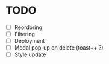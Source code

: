 # TODO

- [ ] Reordoring
- [ ] Filtering
- [ ] Deployment
- [ ] Modal pop-up on delete (toast++ ?)
- [ ] Style update
